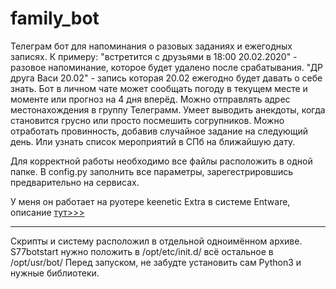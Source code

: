 # family_bot

Телеграм бот для напоминания о разовых заданиях и ежегодных записях.
К примеру:
    "встретится с друзьями в 18:00 20.02.2020" - разовое напоминание, которое будет удалено после срабатывания.
    "ДР друга Васи 20.02" - запись которая 20.02 ежегодно будет давать о себе знать.
Бот в личном чате может сообщать погоду в текущем месте и моменте или прогноз на 4 дня вперёд.
Можно отправлять адрес местонахождения в группу Телеграмм.
Умеет выводить анекдоты, когда становится грусно или просто посмешить согрупников.
Можно отработать провинность, добавив случайное задание на следующий день.
Или узнать список мероприятий в СПб на ближайшую дату.


Для корректной работы необходимо все файлы расположить в одной папке.
В config.py заполнить все параметры, зарегестрировшись предварительно на сервисах.


У меня он работает на руотере keenetic Extra в системе Entware, 
описание [тут>>>](https://help.keenetic.com/hc/ru/articles/360021214160)

____
Скрипты и систему расположил в отдельной одноимённом архиве.
S77botstart нужно положить в /opt/etc/init.d/
всё остальное в /opt/usr/bot/ 
Перед запуском, не забудте установить сам Python3 и нужные библиотеки.
